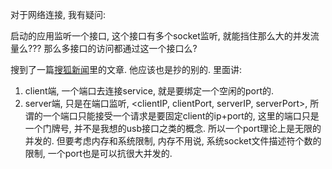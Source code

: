 对于网络连接, 我有疑问: 

启动的应用监听一个接口, 这个接口有多个socket监听, 就能挡住那么大的并发流量么???
那么多接口的访问都通过这一个接口么?

搜到了一篇[搜狐新闻](https://www.sohu.com/a/221661481_216613)里的文章. 他应该也是抄的别的. 
里面讲: 
1. client端, 一个端口去连接service, 就是要绑定一个空闲的port的.
2. server端, 只是在端口监听, <clientIP, clientPort, serverIP, serverPort>, 所谓的一个端口只能接受一个请求是要固定client的ip+port的, 这里的端口只是一个门牌号, 并不是我想的usb接口之类的概念. 所以一个port理论上是无限的并发的.
	但要考虑内存和系统限制, 内存不用说, 系统socket文件描述符个数的限制, 一个port也是可以抗很大并发的.



